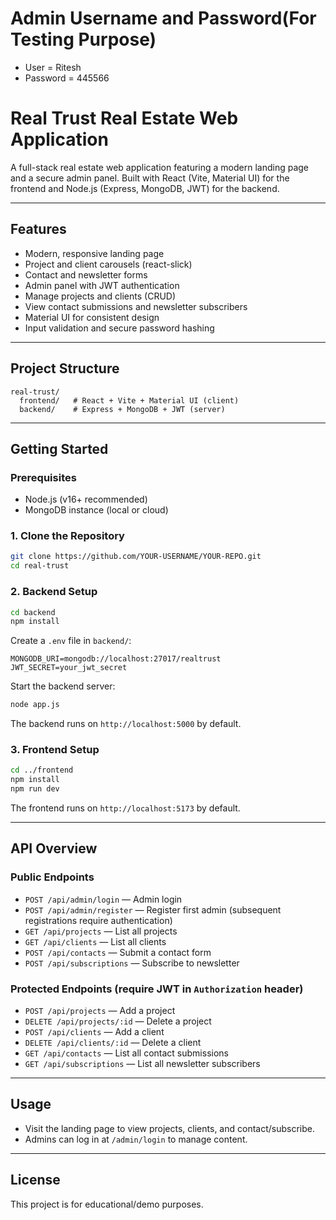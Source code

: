 # Admin Username and Password(For Testing Purpose)
- User = Ritesh
- Password = 445566
# Real Trust Real Estate Web Application

A full-stack real estate web application featuring a modern landing page and a secure admin panel. Built with React (Vite, Material UI) for the frontend and Node.js (Express, MongoDB, JWT) for the backend.

---

## Features
- Modern, responsive landing page
- Project and client carousels (react-slick)
- Contact and newsletter forms
- Admin panel with JWT authentication
- Manage projects and clients (CRUD)
- View contact submissions and newsletter subscribers
- Material UI for consistent design
- Input validation and secure password hashing

---

## Project Structure
```
real-trust/
  frontend/   # React + Vite + Material UI (client)
  backend/    # Express + MongoDB + JWT (server)
```

---

## Getting Started

### Prerequisites
- Node.js (v16+ recommended)
- MongoDB instance (local or cloud)

### 1. Clone the Repository
```bash
git clone https://github.com/YOUR-USERNAME/YOUR-REPO.git
cd real-trust
```

### 2. Backend Setup
```bash
cd backend
npm install
```
Create a `.env` file in `backend/`:
```
MONGODB_URI=mongodb://localhost:27017/realtrust
JWT_SECRET=your_jwt_secret
```
Start the backend server:
```bash
node app.js
```
The backend runs on `http://localhost:5000` by default.

### 3. Frontend Setup
```bash
cd ../frontend
npm install
npm run dev
```
The frontend runs on `http://localhost:5173` by default.

---

## API Overview

### Public Endpoints
- `POST /api/admin/login` — Admin login
- `POST /api/admin/register` — Register first admin (subsequent registrations require authentication)
- `GET /api/projects` — List all projects
- `GET /api/clients` — List all clients
- `POST /api/contacts` — Submit a contact form
- `POST /api/subscriptions` — Subscribe to newsletter

### Protected Endpoints (require JWT in `Authorization` header)
- `POST /api/projects` — Add a project
- `DELETE /api/projects/:id` — Delete a project
- `POST /api/clients` — Add a client
- `DELETE /api/clients/:id` — Delete a client
- `GET /api/contacts` — List all contact submissions
- `GET /api/subscriptions` — List all newsletter subscribers

---

## Usage
- Visit the landing page to view projects, clients, and contact/subscribe.
- Admins can log in at `/admin/login` to manage content.

---

## License
This project is for educational/demo purposes. 

